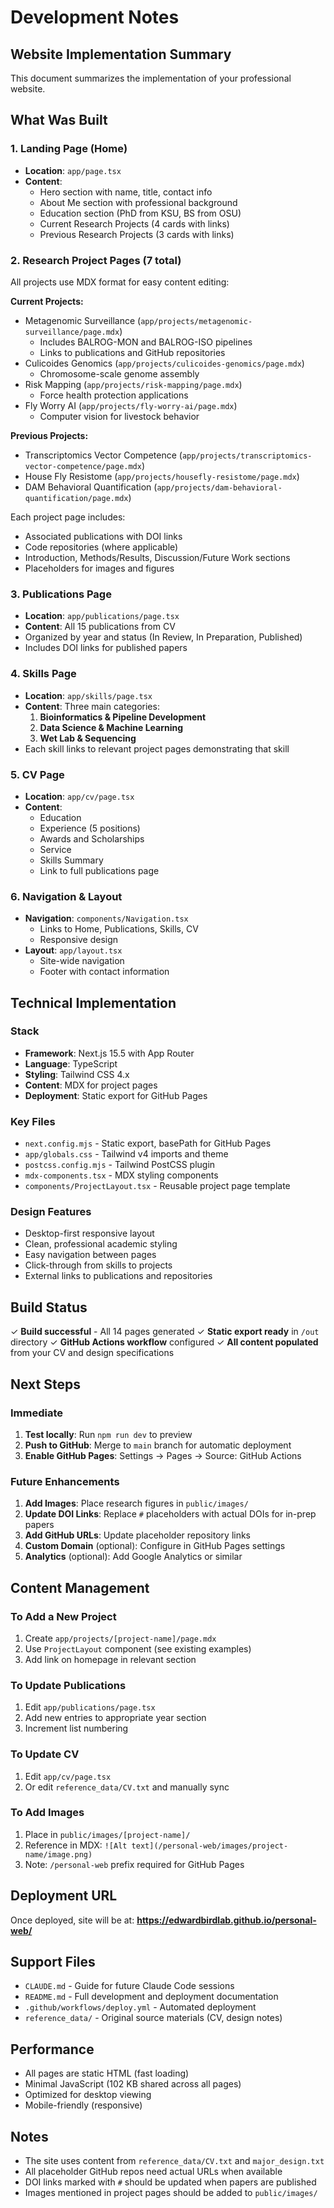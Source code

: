 # Development Notes

## Website Implementation Summary

This document summarizes the implementation of your professional website.

## What Was Built

### 1. Landing Page (Home)
- **Location**: `app/page.tsx`
- **Content**:
  - Hero section with name, title, contact info
  - About Me section with professional background
  - Education section (PhD from KSU, BS from OSU)
  - Current Research Projects (4 cards with links)
  - Previous Research Projects (3 cards with links)

### 2. Research Project Pages (7 total)

All projects use MDX format for easy content editing:

**Current Projects:**
- Metagenomic Surveillance (`app/projects/metagenomic-surveillance/page.mdx`)
  - Includes BALROG-MON and BALROG-ISO pipelines
  - Links to publications and GitHub repositories
- Culicoides Genomics (`app/projects/culicoides-genomics/page.mdx`)
  - Chromosome-scale genome assembly
- Risk Mapping (`app/projects/risk-mapping/page.mdx`)
  - Force health protection applications
- Fly Worry AI (`app/projects/fly-worry-ai/page.mdx`)
  - Computer vision for livestock behavior

**Previous Projects:**
- Transcriptomics Vector Competence (`app/projects/transcriptomics-vector-competence/page.mdx`)
- House Fly Resistome (`app/projects/housefly-resistome/page.mdx`)
- DAM Behavioral Quantification (`app/projects/dam-behavioral-quantification/page.mdx`)

Each project page includes:
- Associated publications with DOI links
- Code repositories (where applicable)
- Introduction, Methods/Results, Discussion/Future Work sections
- Placeholders for images and figures

### 3. Publications Page
- **Location**: `app/publications/page.tsx`
- **Content**: All 15 publications from CV
- Organized by year and status (In Review, In Preparation, Published)
- Includes DOI links for published papers

### 4. Skills Page
- **Location**: `app/skills/page.tsx`
- **Content**: Three main categories:
  1. **Bioinformatics & Pipeline Development**
  2. **Data Science & Machine Learning**
  3. **Wet Lab & Sequencing**
- Each skill links to relevant project pages demonstrating that skill

### 5. CV Page
- **Location**: `app/cv/page.tsx`
- **Content**:
  - Education
  - Experience (5 positions)
  - Awards and Scholarships
  - Service
  - Skills Summary
  - Link to full publications page

### 6. Navigation & Layout
- **Navigation**: `components/Navigation.tsx`
  - Links to Home, Publications, Skills, CV
  - Responsive design
- **Layout**: `app/layout.tsx`
  - Site-wide navigation
  - Footer with contact information

## Technical Implementation

### Stack
- **Framework**: Next.js 15.5 with App Router
- **Language**: TypeScript
- **Styling**: Tailwind CSS 4.x
- **Content**: MDX for project pages
- **Deployment**: Static export for GitHub Pages

### Key Files
- `next.config.mjs` - Static export, basePath for GitHub Pages
- `app/globals.css` - Tailwind v4 imports and theme
- `postcss.config.mjs` - Tailwind PostCSS plugin
- `mdx-components.tsx` - MDX styling components
- `components/ProjectLayout.tsx` - Reusable project page template

### Design Features
- Desktop-first responsive layout
- Clean, professional academic styling
- Easy navigation between pages
- Click-through from skills to projects
- External links to publications and repositories

## Build Status

✓ **Build successful** - All 14 pages generated
✓ **Static export ready** in `/out` directory
✓ **GitHub Actions workflow** configured
✓ **All content populated** from your CV and design specifications

## Next Steps

### Immediate
1. **Test locally**: Run `npm run dev` to preview
2. **Push to GitHub**: Merge to `main` branch for automatic deployment
3. **Enable GitHub Pages**: Settings → Pages → Source: GitHub Actions

### Future Enhancements
1. **Add Images**: Place research figures in `public/images/`
2. **Update DOI Links**: Replace `#` placeholders with actual DOIs for in-prep papers
3. **Add GitHub URLs**: Update placeholder repository links
4. **Custom Domain** (optional): Configure in GitHub Pages settings
5. **Analytics** (optional): Add Google Analytics or similar

## Content Management

### To Add a New Project
1. Create `app/projects/[project-name]/page.mdx`
2. Use `ProjectLayout` component (see existing examples)
3. Add link on homepage in relevant section

### To Update Publications
1. Edit `app/publications/page.tsx`
2. Add new entries to appropriate year section
3. Increment list numbering

### To Update CV
1. Edit `app/cv/page.tsx`
2. Or edit `reference_data/CV.txt` and manually sync

### To Add Images
1. Place in `public/images/[project-name]/`
2. Reference in MDX: `![Alt text](/personal-web/images/project-name/image.png)`
3. Note: `/personal-web` prefix required for GitHub Pages

## Deployment URL

Once deployed, site will be at:
**https://edwardbirdlab.github.io/personal-web/**

## Support Files

- `CLAUDE.md` - Guide for future Claude Code sessions
- `README.md` - Full development and deployment documentation
- `.github/workflows/deploy.yml` - Automated deployment
- `reference_data/` - Original source materials (CV, design notes)

## Performance

- All pages are static HTML (fast loading)
- Minimal JavaScript (102 KB shared across all pages)
- Optimized for desktop viewing
- Mobile-friendly (responsive)

## Notes

- The site uses content from `reference_data/CV.txt` and `major_design.txt`
- All placeholder GitHub repos need actual URLs when available
- DOI links marked with `#` should be updated when papers are published
- Images mentioned in project pages should be added to `public/images/`
